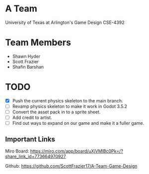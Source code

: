 # A Team
University of Texas at Arlington's Game Design CSE-4392

# Team Members

- Shawn Hyder
- Scott Frazier
- Shafin Barshan

# TODO

- [X] Push the current physics skeleton to the main branch.
- [ ] Revamp physics skeleton to make it work in Godot 3.5.2
- [ ] Convert the asset pack in to a sprite sheet.
- [ ] Add credit to artist.
- [ ] Find out ways to expand on our game and make it a fuller game.

## Important Links
Miro Board: https://miro.com/app/board/uXjVMlBc0Pk=/?share_link_id=773664970927

Github: https://github.com/ScottFrazier17/A-Team-Game-Design
